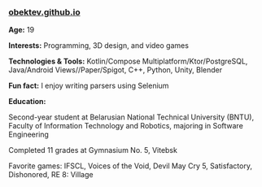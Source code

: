 ### <a href="https://obektev.github.io">obektev.github.io</a>

**Age:** 19

**Interests:** Programming, 3D design, and video games

**Technologies & Tools:** Kotlin/Compose Multiplatform/Ktor/PostgreSQL, Java/Android Views//Paper/Spigot, C++, Python, Unity, Blender

**Fun fact:** I enjoy writing parsers using Selenium

**Education:**

Second-year student at Belarusian National Technical University (BNTU), Faculty of Information Technology and Robotics, majoring in Software Engineering

Completed 11 grades at Gymnasium No. 5, Vitebsk

Favorite games:
IFSCL, Voices of the Void, Devil May Cry 5, Satisfactory, Dishonored, RE 8: Village
